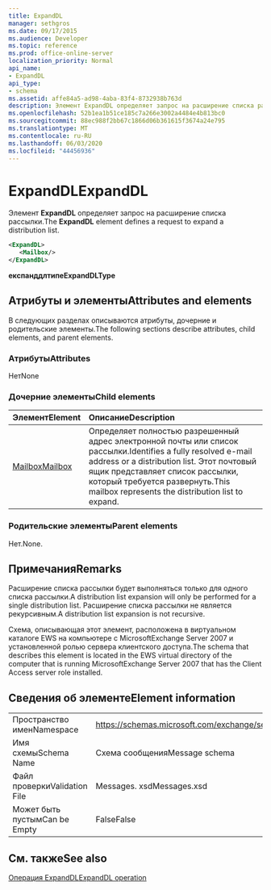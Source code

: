 ```yaml
---
title: ExpandDL
manager: sethgros
ms.date: 09/17/2015
ms.audience: Developer
ms.topic: reference
ms.prod: office-online-server
localization_priority: Normal
api_name:
- ExpandDL
api_type:
- schema
ms.assetid: affe84a5-ad98-4aba-83f4-8732938b763d
description: Элемент ExpandDL определяет запрос на расширение списка рассылки.
ms.openlocfilehash: 52b1ea1b51ce185c7a266e3002a4484e4b813bc0
ms.sourcegitcommit: 88ec988f2bb67c1866d06b361615f3674a24e795
ms.translationtype: MT
ms.contentlocale: ru-RU
ms.lasthandoff: 06/03/2020
ms.locfileid: "44456936"
---
```

# <a name="expanddl"></a><span data-ttu-id="63117-103">ExpandDL</span><span class="sxs-lookup"><span data-stu-id="63117-103">ExpandDL</span></span>

<span data-ttu-id="63117-104">Элемент **ExpandDL** определяет запрос на расширение списка рассылки.</span><span class="sxs-lookup"><span data-stu-id="63117-104">The **ExpandDL** element defines a request to expand a distribution list.</span></span> 
  
```xml
<ExpandDL>
   <Mailbox/>
</ExpandDL>
```

 <span data-ttu-id="63117-105">**експанддлтипе**</span><span class="sxs-lookup"><span data-stu-id="63117-105">**ExpandDLType**</span></span>
## <a name="attributes-and-elements"></a><span data-ttu-id="63117-106">Атрибуты и элементы</span><span class="sxs-lookup"><span data-stu-id="63117-106">Attributes and elements</span></span>

<span data-ttu-id="63117-107">В следующих разделах описываются атрибуты, дочерние и родительские элементы.</span><span class="sxs-lookup"><span data-stu-id="63117-107">The following sections describe attributes, child elements, and parent elements.</span></span>
  
### <a name="attributes"></a><span data-ttu-id="63117-108">Атрибуты</span><span class="sxs-lookup"><span data-stu-id="63117-108">Attributes</span></span>

<span data-ttu-id="63117-109">Нет</span><span class="sxs-lookup"><span data-stu-id="63117-109">None</span></span>
  
### <a name="child-elements"></a><span data-ttu-id="63117-110">Дочерние элементы</span><span class="sxs-lookup"><span data-stu-id="63117-110">Child elements</span></span>

|<span data-ttu-id="63117-111">**Элемент**</span><span class="sxs-lookup"><span data-stu-id="63117-111">**Element**</span></span>|<span data-ttu-id="63117-112">**Описание**</span><span class="sxs-lookup"><span data-stu-id="63117-112">**Description**</span></span>|
|:-----|:-----|
|[<span data-ttu-id="63117-113">Mailbox</span><span class="sxs-lookup"><span data-stu-id="63117-113">Mailbox</span></span>](mailbox.md) <br/> |<span data-ttu-id="63117-114">Определяет полностью разрешенный адрес электронной почты или список рассылки.</span><span class="sxs-lookup"><span data-stu-id="63117-114">Identifies a fully resolved e-mail address or a distribution list.</span></span> <span data-ttu-id="63117-115">Этот почтовый ящик представляет список рассылки, который требуется развернуть.</span><span class="sxs-lookup"><span data-stu-id="63117-115">This mailbox represents the distribution list to expand.</span></span>  <br/> |
   
### <a name="parent-elements"></a><span data-ttu-id="63117-116">Родительские элементы</span><span class="sxs-lookup"><span data-stu-id="63117-116">Parent elements</span></span>

<span data-ttu-id="63117-117">Нет.</span><span class="sxs-lookup"><span data-stu-id="63117-117">None.</span></span>
  
## <a name="remarks"></a><span data-ttu-id="63117-118">Примечания</span><span class="sxs-lookup"><span data-stu-id="63117-118">Remarks</span></span>

<span data-ttu-id="63117-119">Расширение списка рассылки будет выполняться только для одного списка рассылки.</span><span class="sxs-lookup"><span data-stu-id="63117-119">A distribution list expansion will only be performed for a single distribution list.</span></span> <span data-ttu-id="63117-120">Расширение списка рассылки не является рекурсивным.</span><span class="sxs-lookup"><span data-stu-id="63117-120">A distribution list expansion is not recursive.</span></span>
  
<span data-ttu-id="63117-121">Схема, описывающая этот элемент, расположена в виртуальном каталоге EWS на компьютере с MicrosoftExchange Server 2007 и установленной ролью сервера клиентского доступа.</span><span class="sxs-lookup"><span data-stu-id="63117-121">The schema that describes this element is located in the EWS virtual directory of the computer that is running MicrosoftExchange Server 2007 that has the Client Access server role installed.</span></span>
  
## <a name="element-information"></a><span data-ttu-id="63117-122">Сведения об элементе</span><span class="sxs-lookup"><span data-stu-id="63117-122">Element information</span></span>

|||
|:-----|:-----|
|<span data-ttu-id="63117-123">Пространство имен</span><span class="sxs-lookup"><span data-stu-id="63117-123">Namespace</span></span>  <br/> |https://schemas.microsoft.com/exchange/services/2006/messages  <br/> |
|<span data-ttu-id="63117-124">Имя схемы</span><span class="sxs-lookup"><span data-stu-id="63117-124">Schema Name</span></span>  <br/> |<span data-ttu-id="63117-125">Схема сообщения</span><span class="sxs-lookup"><span data-stu-id="63117-125">Message schema</span></span>  <br/> |
|<span data-ttu-id="63117-126">Файл проверки</span><span class="sxs-lookup"><span data-stu-id="63117-126">Validation File</span></span>  <br/> |<span data-ttu-id="63117-127">Messages. xsd</span><span class="sxs-lookup"><span data-stu-id="63117-127">Messages.xsd</span></span>  <br/> |
|<span data-ttu-id="63117-128">Может быть пустым</span><span class="sxs-lookup"><span data-stu-id="63117-128">Can be Empty</span></span>  <br/> |<span data-ttu-id="63117-129">False</span><span class="sxs-lookup"><span data-stu-id="63117-129">False</span></span>  <br/> |
   
## <a name="see-also"></a><span data-ttu-id="63117-130">См. также</span><span class="sxs-lookup"><span data-stu-id="63117-130">See also</span></span>



[<span data-ttu-id="63117-131">Операция ExpandDL</span><span class="sxs-lookup"><span data-stu-id="63117-131">ExpandDL operation</span></span>](expanddl-operation.md)

